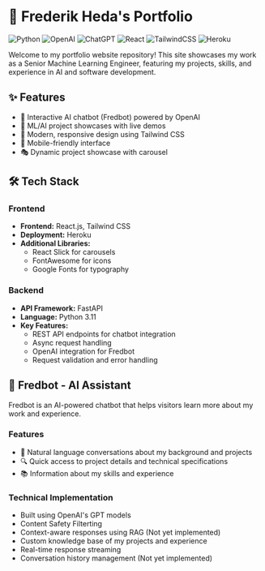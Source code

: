 # 🚀 Frederik Heda's Portfolio

![Python](https://img.shields.io/badge/Python-3776AB?style=for-the-badge&logo=python&logoColor=white&style=plastic)
![OpenAI](https://img.shields.io/badge/OpenAI-412991?style=for-the-badge&logo=openai&logoColor=white&style=plastic)
![ChatGPT](https://img.shields.io/badge/chatGPT-74aa9c?style=for-the-badge&logo=openai&logoColor=white&style=plastic)
![React](https://img.shields.io/badge/React-20232A?style=for-the-badge&logo=react&logoColor=61DAFB&style=plastic)
![TailwindCSS](https://img.shields.io/badge/Tailwind_CSS-38B2AC?style=for-the-badge&logo=tailwind-css&logoColor=white&style=plastic)
![Heroku](https://img.shields.io/badge/Heroku-430098?style=for-the-badge&logo=heroku&logoColor=white&style=plastic)

Welcome to my portfolio website repository! This site showcases my work as a Senior Machine Learning Engineer, featuring my projects, skills, and experience in AI and software development.

## ✨ Features

- 🤖 Interactive AI chatbot (Fredbot) powered by OpenAI
- 🧠 ML/AI project showcases with live demos
- 🎨 Modern, responsive design using Tailwind CSS
- 📱 Mobile-friendly interface
- 🎭 Dynamic project showcase with carousel

## 🛠️ Tech Stack
### Frontend
- **Frontend:** React.js, Tailwind CSS
- **Deployment:** Heroku
- **Additional Libraries:** 
  - React Slick for carousels
  - FontAwesome for icons
  - Google Fonts for typography

### Backend
- **API Framework:** FastAPI
- **Language:** Python 3.11
- **Key Features:**
  - REST API endpoints for chatbot integration
  - Async request handling
  - OpenAI integration for Fredbot
  - Request validation and error handling

## 🤖 Fredbot - AI Assistant

Fredbot is an AI-powered chatbot that helps visitors learn more about my work and experience.

### Features
- 💬 Natural language conversations about my background and projects
- 🔍 Quick access to project details and technical specifications
- 📚 Information about my skills and experience

### Technical Implementation
- Built using OpenAI's GPT models
- Content Safety Filterting
- Context-aware responses using RAG (Not yet implemented)
- Custom knowledge base of my projects and experience
- Real-time response streaming
- Conversation history management (Not yet implemented)

